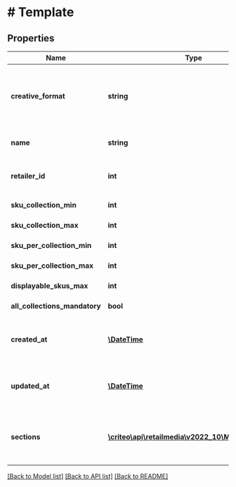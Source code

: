 # # Template

## Properties

Name | Type | Description | Notes
------------ | ------------- | ------------- | -------------
**creative_format** | **string** | The kind of creative this template can be used to build. |
**name** | **string** | The name of the template |
**retailer_id** | **int** | The retailer associated to the template |
**sku_collection_min** | **int** | TODO: what is it ? |
**sku_collection_max** | **int** | TODO: what is it ? | [optional]
**sku_per_collection_min** | **int** | TODO: what is it ? |
**sku_per_collection_max** | **int** | TODO: what is it ? | [optional]
**displayable_skus_max** | **int** | TODO: what is it ? | [optional]
**all_collections_mandatory** | **bool** | TODO: what is it ? |
**created_at** | [**\DateTime**](\DateTime.md) | The time at which the template was created |
**updated_at** | [**\DateTime**](\DateTime.md) | The time at which the template was updated |
**sections** | [**\criteo\api\retailmedia\v2022_10\Model\Section[]**](Section.md) | The sections holding various template variables |

[[Back to Model list]](../../README.md#models) [[Back to API list]](../../README.md#endpoints) [[Back to README]](../../README.md)
